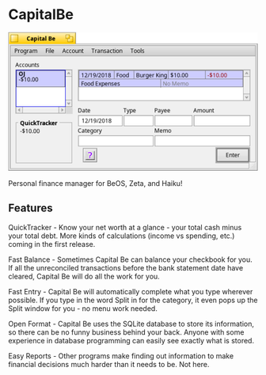 # CapitalBe

![screenshot](screenshot.png)

Personal finance manager for BeOS, Zeta, and Haiku!

## Features

QuickTracker - Know your net worth at a glance - your total cash minus your total debt. More kinds of calculations (income vs spending, etc.) coming in the first release.

Fast Balance - Sometimes Capital Be can balance your checkbook for you. If all the unreconciled transactions before the bank statement date have cleared, Capital Be will do all the work for you.

Fast Entry - Capital Be will automatically complete what you type wherever possible. If you type in the word Split in for the category, it even pops up the Split window for you - no menu work needed.

Open Format - Capital Be uses the SQLite database to store its information, so there can be no funny business behind your back. Anyone with some experience in database programming can easily see exactly what is stored.

Easy Reports - Other programs make finding out information to make financial decisions much harder than it needs to be. Not here.